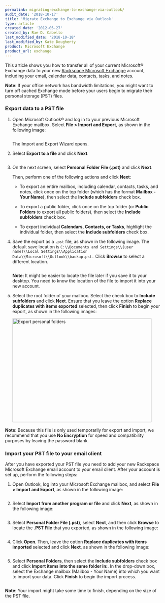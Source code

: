 ```yaml
---
permalink: migrating-exchange-to-exchange-via-outlook/
audit_date: '2018-10-17'
title: 'Migrate Exchange to Exchange via Outlook'
type: article
created_date: '2012-05-27'
created_by: Rae D. Cabello
last_modified_date: '2018-10-18'
last_modified_by: Kate Dougherty
product: Microsoft Exchange
product_url: exchange
---
```


This article shows you how to transfer all of your current
Microsoft&reg; Exchange data to your new [Rackspace Microsoft
Exchange](https://www.rackspace.com/email-hosting/hosted-exchange) account,
including your email, calendar data, contacts, tasks, and notes.

**Note**: If your office network has bandwidth limitations, you might want to
turn off cached Exchange mode before your users begin to migrate their
personal storage (PST) files.

### Export data to a PST file

1. Open Microsoft Outlook&reg; and log in to your
   previous Microsoft Exchange mailbox. Select **File > Import and
   Export**, as shown in the following image:

    <img src="{% asset_path exchange/migrating-exchange-to-exchange-via-outlook/1.png %}" alt="" />

    The Import and Export Wizard opens.

2. Select **Export to a file** and click **Next**.

    <img src="{% asset_path exchange/migrating-exchange-to-exchange-via-outlook/2.png %}" alt="" />

3. On the next screen, select **Personal Folder File (.pst)** and click
   **Next**.

   Then, perform one of the following actions and click **Next**:

   - To export an entire mailbox, including calendar, contacts, tasks,
     and notes, click once on the top folder (which has the format **Mailbox -
     Your Name**), then select the **Include subfolders** check box.

   - To export a public folder, click once on the top folder (or
     **Public Folders** to export all public folders), then select the
     **Include subfolders** check box.

   - To export individual **Calendars, Contacts, or Tasks**, highlight
     the individual folder, then select the **Include subfolders**
     check box.

4. Save the export as a `.pst` file, as shown in the following image. The
   default save location is `C:\\Documents and Settings\\(user name)\\Local
   Settings\\Application Data\\Microsoft\\Outlook\\backup.pst.`
   Click **Browse** to select a different location.

    <img src="{% asset_path exchange/migrating-exchange-to-exchange-via-outlook/3.png %}" alt="" />

    **Note**: It might be easier to locate the file later if you save it to
    your desktop. You need to know the location of the file to import it
    into your new account.

5. Select the root folder of your mailbox.
   Select the check box to **Include subfolders** and click **Next**. Ensure
   that you leave the option **Replace duplicates with items exported** selected, then click **Finish** to begin your export, as shown in the
   following images:

    <img src="{% asset_path exchange/migrating-exchange-to-exchange-via-outlook/ExportPersonalFolders.png %}" alt="Export personal folders" width="451" height="336" />

    <img src="{% asset_path exchange/migrating-exchange-to-exchange-via-outlook/5.png %}" alt="" />

**Note**: Because this file is only used temporarily for export and import, we
recommend that you use **No Encryption** for speed and compatibility purposes by leaving the password blank.

### Import your PST file to your email client

After you have exported your PST file you need to add your new
Rackspace Microsoft Exchange email account to your email client. After
your account is set up, perform the following steps:

1. Open Outlook, log into your
   Microsoft Exchange mailbox, and select **File > Import and Export**, as
   shown in the following image:

    <img src="{% asset_path exchange/migrating-exchange-to-exchange-via-outlook/1.png %}" alt="" />

2. Select **Import from another program or file**
   and click **Next**, as shown in the following image:

    <img src="{% asset_path exchange/migrating-exchange-to-exchange-via-outlook/6.png %}" alt="" />

3. Select **Personal Folder File (.pst)**, select **Next**, and then
   click **Browse** to locate the **.PST File** that you exported, as shown
   in the following image:

    <img src="{% asset_path exchange/migrating-exchange-to-exchange-via-outlook/7.png %}" alt="" />

4. Click **Open**. Then, leave the option **Replace duplicates
   with items imported** selected and click **Next**, as shown in the
   following image:

    <img src="{% asset_path exchange/migrating-exchange-to-exchange-via-outlook/8.png %}" alt="" />

5. Select **Personal Folders**, then select the **Include
   subfolders** check box and click **Import items into the same
   folder in:**. In the drop-down box, select the Exchange mailbox
   (Mailbox - Your Name) into which you want to import your data.
   Click **Finish** to begin the import process.

    <img src="{% asset_path exchange/migrating-exchange-to-exchange-via-outlook/10.png %}" alt="" />

**Note**: Your import might take some time to finish, depending on the size of
the PST file.
